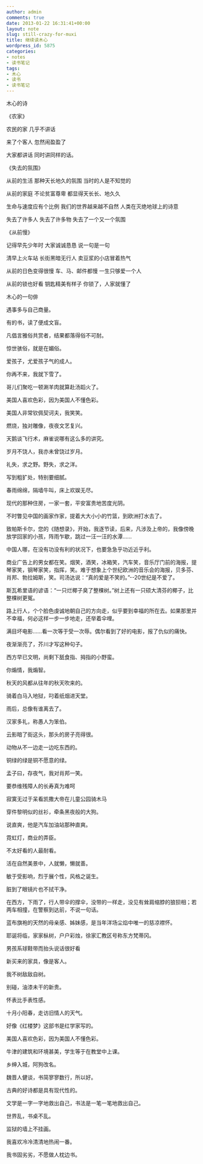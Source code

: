 ```yaml
---
author: admin
comments: true
date: 2013-01-22 16:31:41+00:00
layout: note
slug: still-crazy-for-muxi
title: 继续读木心
wordpress_id: 5875
categories:
- notes
- 读书笔记
tags:
- 木心
- 读书
- 读书笔记
---
```


木心的诗

《农家》

农民的家
几乎不讲话

来了个客人
忽然闹盈盈了

大家都讲话
同时讲同样的话。


《失去的氛围》

从前的生活
那种天长地久的氛围
当时的人是不知觉的

从前的家庭
不论贫富尊卑
都显得天长长、地久久

生命与速度应有个比例
我们的世界越来越不自然
人类在灭绝地球上的诗意

失去了许多人
失去了许多物
失去了一个又一个氛围

《从前慢》

记得早先少年时
大家诚诚恳恳
说一句是一句

清早上火车站
长街黑暗无行人
卖豆浆的小店冒着热气

从前的日色变得很慢
车、马、邮件都慢
一生只够爱一个人

从前的锁也好看
钥匙精美有样子
你锁了，人家就懂了

木心的一句俳

遇事多与自己商量。

有的书，读了便成文盲。

凡倡言雅俗共赏者，结果都落得俗不可耐。

惊世骇俗，就是在媚俗。

爱孩子，尤爱孩子气的成人。

你再不来，我就下雪了。

哥儿们聚吃一顿涮羊肉就算赴汤蹈火了。

美国人喜欢色彩，因为美国人不懂色彩。

美国人非常钦佩契诃夫，我笑笑。

燃烧，独对雕像，夜夜文艺复兴。

天鹅谈飞行术，麻雀说哪有这么多的讲究。

岁月不饶人，我亦未曾饶过岁月。

礼失，求之野。野失，求之洋。

写到粗犷处，特别要细腻。

春雨绵绵，隔墙牛叫，床上欢娱无尽。

现代的那种住房，一家一套，平安富贵地苦度光阴。

不时瞥见中国的画家作家，提着大大小小的竹篮，到欧洲打水去了。

致帕斯卡尔，您的《随想录》，开始，我逐节读，后来，凡涉及上帝的，我像傍晚放学回家的小孩，阵雨乍歇，跳过一汪一汪的水潭……

中国人哪，在没有功没有利的状况下，也要急急乎功近近乎利。

商业广告上的男女都在笑。烟笑，酒笑，冰箱笑，汽车笑，音乐厅门前的海报，提琴家笑，钢琴家笑，指挥，笑。难于想象上个世纪欧洲的音乐会的海报，贝多芬、肖邦、勃拉姆斯，笑。司汤达说：“真的爱是不笑的。”--20世纪是不爱了。

斯瓦希里语的谚语：“一只烂椰子臭了整棵树。”树上还有一只硕大清芬的椰子，比整棵树更冤。

路上行人，个个脸色虔诚地朝自己的方向走，似乎要到幸福的所在去。如果那里并不幸福，何必这样一步一步地走，还举着伞哩。

满目坏电影……看一次等于受一次辱。偶尔看到了好的电影，报了仇似的痛快。

夜渐渐亮了，芥川才写这种句子。

西方早已文明，尚剩下舐食指、拇指的小野蛮。

你煽情，我煽智。

秋天的风都从往年的秋天吹来的。

骑着白马入地狱，叼着纸烟进天堂。

雨后，总像有谁离去了。

汉家多礼，称愚人为笨伯。

云影暗了街这头，那头的房子亮得很。

动物从不一边走一边吃东西的。

铜绿的绿是铜不愿意的绿。

孟子曰，存夜气，我对肖邦一笑。

要恭维残障人的长寿真为难呵

寂寞无过于呆看凯撒大帝在儿童公园骑木马

穿件黎明似的丝衫，牵条黑夜般的大狗。

说直爽，他是汽车加油站那种直爽。

霓虹灯，商业的弄臣。

不太好看的人最耐看。

活在自然美景中，人就懒，懒就善。

敏于受影响，烈于展个性，风格之诞生。

脏到了眼镜片也不拭干净。

在西方，下雨了，行人带伞的撑伞，没带的一样走，没见有耸肩缩脖的狼狈相；若两车相撞，在警察到达前，不说一句话。

蓝布旗袍的天然的母亲感、姊妹感，是当年洋场尘焰中唯一的慈凉襟怀。

耶诞将临，家家枞树，户户彩烛，徐家汇教区号称东方梵蒂冈。

男孩系球鞋带而抬头说话很好看

新买来的家具，像是客人。

我不树敌敌自树。

别碰，油漆未干的新贵。

怀表比手表性感。

十月小阳春，走访旧情人的天气。

好像《红楼梦》这部书是红学家写的。

美国人喜欢色彩，因为美国人不懂色彩。

牛津的建筑和环境甚美，学生等于在教堂中上课。

乡绅入城，阿狗改名。

魏晋人健谈，书简寥寥数行，所以好。

古典的好诗都是具有现代性的。

文学是一字一字地救出自己，书法是一笔一笔地救出自己。

世界乱，书桌不乱。

监狱的墙上不挂画。

我喜欢冷冷清清地热闹一番。

我书固劣劣，不愿做人枕边书。
